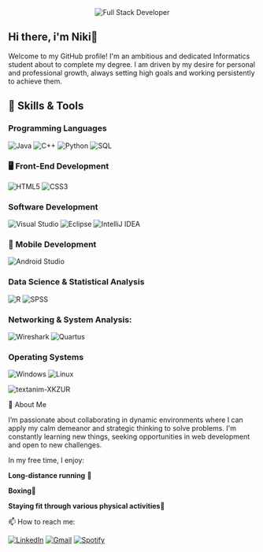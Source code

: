 <div align="center">
  <img src="https://github.com/user-attachments/assets/e5252df0-d06b-4522-8081-639e0b33360d" alt="Full Stack Developer" />
</div>

## Hi there, i'm Niki👋

Welcome to my GitHub profile! I'm an ambitious and dedicated Informatics student about to complete my degree. I am driven by my desire for personal and professional growth, always setting high goals and working persistently to achieve them.


 
## 🔧 Skills & Tools

### Programming Languages
![Java](https://img.shields.io/badge/Java-ED8B00?style=for-the-badge&logo=java&logoColor=white)
![C++](https://img.shields.io/badge/C++-00599C?style=for-the-badge&logo=c%2B%2B&logoColor=white)
![Python](https://img.shields.io/badge/Python-3776AB?style=for-the-badge&logo=python&logoColor=white)
![SQL](https://img.shields.io/badge/SQL-336791?style=for-the-badge&logo=postgresql&logoColor=white)

### 🖥️ Front-End Development
![HTML5](https://img.shields.io/badge/HTML5-E34F26?style=for-the-badge&logo=html5&logoColor=white)
![CSS3](https://img.shields.io/badge/CSS3-1572B6?style=for-the-badge&logo=css3&logoColor=white)

### Software Development
![Visual Studio](https://img.shields.io/badge/Visual_Studio-5C2D91?style=for-the-badge&logo=visual%20studio&logoColor=white)
![Eclipse](https://img.shields.io/badge/Eclipse-2C2255?style=for-the-badge&logo=eclipse&logoColor=white)
![IntelliJ IDEA](https://img.shields.io/badge/IntelliJ-000000?style=for-the-badge&logo=intellij-idea&logoColor=white)

### 📱 Mobile Development
![Android Studio](https://img.shields.io/badge/Android%20Studio-3DDC84?style=for-the-badge&logo=android-studio&logoColor=white)

### Data Science & Statistical Analysis
![R](https://img.shields.io/badge/R-276DC3?style=for-the-badge&logo=r&logoColor=white)
![SPSS](https://img.shields.io/badge/SPSS-BE2026?style=for-the-badge&logo=ibm&logoColor=white)

### Networking & System Analysis:
![Wireshark](https://img.shields.io/badge/Wireshark-1679A7?style=for-the-badge&logo=wireshark&logoColor=white)
![Quartus](https://img.shields.io/badge/Quartus-007ACC?style=for-the-badge)

### Operating Systems
![Windows](https://img.shields.io/badge/Windows-0078D6?style=for-the-badge&logo=windows&logoColor=white)
![Linux](https://img.shields.io/badge/Linux-FCC624?style=for-the-badge&logo=linux&logoColor=black)



![textanim-XKZUR](https://github.com/user-attachments/assets/17e262bf-62fb-4e7c-abb3-e78130598f68)

🎯 About Me

 I’m passionate about collaborating in dynamic environments where I can apply my calm demeanor and strategic thinking
 to solve problems. I'm constantly learning new things, seeking opportunities in web development and open to new challenges.

In my free time, I enjoy:

 **Long-distance running** 🏃
                
 **Boxing**🥊
                
 **Staying fit through various physical activities**🏐



📫 How to reach me:

[![LinkedIn](https://img.shields.io/badge/LinkedIn-blue?style=for-the-badge&logo=linkedin)](https://www.linkedin.com/in/niki-radioti)
[![Gmail](https://img.shields.io/badge/Email-D14836?style=for-the-badge&logo=gmail&logoColor=white)](mailto:radiotiniki@gmail.com)
[![Spotify](https://img.shields.io/badge/Spotify-1DB954?style=for-the-badge&logo=spotify&logoColor=white)](https://open.spotify.com/user/6fte4eyjzlu9unlwpwj1vdkv0?si=0eaa027390aa470e)

